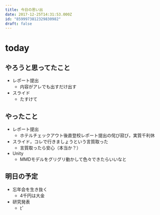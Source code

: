 ```yaml
---
title: 今日の思い出
date: 2017-12-25T14:31:53.000Z
id: "8599973812329830982"
draft: false
---
```

# today
## やろうと思ってたこと
- レポート提出
  - 内容がアレでも出すだけ出す
- スライド
  - たすけて

## やったこと
- レポート提出
  - ホテルチェックアウト後直登校レポート提出の侘び寂び，実質千利休
- スライド，コレで行きましょうという言質取った
  - 言質取ったら安心（本当か？）
- Unity
  - MMDモデルをグリグリ動かして色々できたらいいなと

## 明日の予定
- 忘年会を生き抜く
  - 4千円は大金
- 研究発表
  - ﾋﾟ
